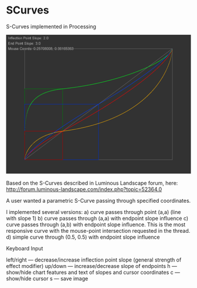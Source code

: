 # SCurves
S-Curves implemented in Processing

![img](Curves.png)

Based on the S-Curves described in Luminous Landscape forum, here: 
http://forum.luminous-landscape.com/index.php?topic=52364.0

A user wanted a parametric S-Curve passing through specified coordinates. 

I implemented several versions: 
a) curve passes through point (a,a) (line with slope 1)
b) curve passes through (a,a) with endpoint slope influence
c) curve passes through (a,b) with endpoint slope influence. This is the most responsive curve with the mouse-point intersection requested in the thread.
d) simple curve through (0.5, 0.5) with endpoint slope influence

Keyboard Input

left/right — decrease/increase inflection point slope (general strength of effect modifier)
up/down — increase/decrease slope of endpoints
h — show/hide chart features and text of slopes and cursor coordinates
c — show/hide cursor
s — save image

